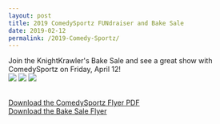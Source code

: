 ```yaml
---
layout: post
title: 2019 ComedySportz FUNdraiser and Bake Sale
date: 2019-02-12
permalink: /2019-Comedy-Sportz/
---
```

Join the KnightKrawler's Bake Sale and see a great show with ComedySportz on Friday, April 12!
<br>
<img src="/assets/images/comedysportspage1.png"/>
<img src="/assets/images/comedysportspage2.png"/>
<img src="/assets/images/csbakesale.png"/>

<br>
<a href="/assets/images/comedysportz.pdf" target="_blank">Download the ComedySportz Flyer PDF</a>
<br>
<a href="/assets/images/csbakesaleflyer.pdf" target="_blank">Download the Bake Sale Flyer</a>


<!--4/12/19-->
